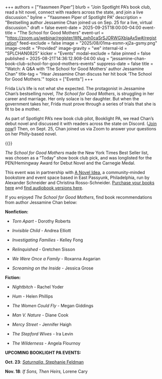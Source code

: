 +++
authors = ["Yaasmeen Piper"]
blurb = "Join Spotlight PA’s book club, read a hit novel, connect with readers across the state, and join a live discussion."
byline = "Yaasmeen Piper of Spotlight PA"
description = "Bestselling author Jessamine Chan joined us on Sep. 25 for a live, virtual discussion."
draft = false
event-date = 2025-09-25T18:00:00-04:00
event-title = "The School for Good Mothers"
event-url = "https://zoom.us/webinar/register/WN_pxh0caSrSJORWGXblaAx5w#/registration"
feed-exclude = false
image = "2025/08/01ma-esmn-xj2a-gsmy.png"
image-credit = "Provided"
image-gravity = "we"
internal-id = "SPLCHAN0825"
kicker = "Events"
modal-exclude = false
pinned = false
published = 2025-08-21T14:36:12.908-04:00
slug = "jessamine-chan-book-club-school-for-good-mothers-events"
suppress-date = false
title = "Watch: A Q&A with ‘The School for Good Mothers’ author Jessamine Chan"
title-tag = "Hear Jessamine Chan discuss her hit book ‘The School for Good Mothers.’"
topics = ["Events"]
+++

Frida Liu’s life is not what she expected. The protagonist in Jessamine Chan’s bestselling novel, <em>The School for Good Mothers</em>, is struggling in her career and marriage. Her only solace is her daughter. But when the government takes her, Frida must prove through a series of trials that she is fit to be a mother.

As part of Spotlight PA’s new book club pilot, Booklight PA, we read Chan’s debut novel and discussed it with readers across the state on Discord. (<a href="https://discord.gg/UndEthCM">Join now</a>!) Then, on Sept. 25, Chan joined us via Zoom to answer your questions on her Philly-based novel.

{{<youtube id="tRf4wHC6SB8" loading="lazy">}}

<em>The School for Good Mothers </em>made the New York Times Best Seller list, was chosen as a “Today” show book club pick, and was longlisted for the PEN/Hemingway Award for Debut Novel and the Carnegie Medal.

This event was in partnership with <a href="https://anovelideaphilly.com/book-list/">A Novel Idea</a>, a community-minded bookstore and event space based in East Passyunk, Philadelphia, run by Alexander Schneider and Christina Rosso-Schneider. <a href="https://bookshop.org/lists/spotlight-pa-book-club">Purchase your books here</a> and <a href="https://libro.fm/playlists/10229?bookstore=anovelideaphilly">find audiobook versions here</a>.

If you enjoyed <em>The School for Good Mothers</em>, find book recommendations from author Jessamine Chan below:

<strong>Nonfiction:</strong>

- <em>Torn Apart</em> - Dorothy Roberts

- <em>Invisible Child</em> - Andrea Elliott

- <em>Investigating Families</em> - Kelley Fong

- <em>Relinquished</em> - Gretchen Sisson

- <em>We Were Once a Family</em> - Roxanna Asgarian

- <em>Screaming on the Inside</em> - Jessica Grose

<strong>Fiction:</strong>

- <em>Nightbitch</em> - Rachel Yoder

- <em>Hum</em> - Helen Phillips

- <em>The Women Could Fly</em> - Megan Giddings

- <em>Man V. Nature</em> - Diane Cook

- <em>Mercy Street</em> - Jennifer Haigh

- <em>The Stepford Wives</em> - Ira Levin

- <em>The Wilderness</em> - Angela Flournoy

<strong>UPCOMING BOOKLIGHT PA EVENTS:</strong>

<strong>Oct. 23</strong>: <a href="https://www.spotlightpa.org/news/2025/09/stephanie-feldman-book-club-saturnalia-philadelphia-pennsylvania-events/"><em>Saturnalia</em>, Stephanie Feldman</a>

<strong>Nov. 18</strong>: <em>If Sons, Then Heirs,</em> Lorene Cary

